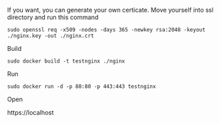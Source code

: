 
If you want, you can generate your own certicate. Move yourself into ssl directory and run this command 

`sudo openssl req -x509 -nodes -days 365 -newkey rsa:2048 -keyout ./nginx.key -out ./nginx.crt`


Build

`sudo docker build -t testnginx ./nginx`


Run

`sudo docker run -d -p 80:80 -p 443:443 testnginx`

Open 

https://localhost